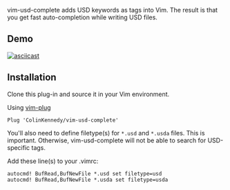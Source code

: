 vim-usd-complete adds USD keywords as tags into Vim. The result is that
you get fast auto-completion while writing USD files.

## Demo
[![asciicast](https://asciinema.org/a/251895.svg)](https://asciinema.org/a/251895)


## Installation

Clone this plug-in and source it in your Vim environment.

Using [vim-plug](https://github.com/junegunn/vim-plug)

```vim
Plug 'ColinKennedy/vim-usd-complete'
```

You'll also need to define filetype(s) for `*.usd` and `*.usda` files.
This is important. Otherwise, vim-usd-complete will not be able to
search for USD-specific tags.

Add these line(s) to your .vimrc:

```vim
autocmd! BufRead,BufNewFile *.usd set filetype=usd
autocmd! BufRead,BufNewFile *.usda set filetype=usda
```
